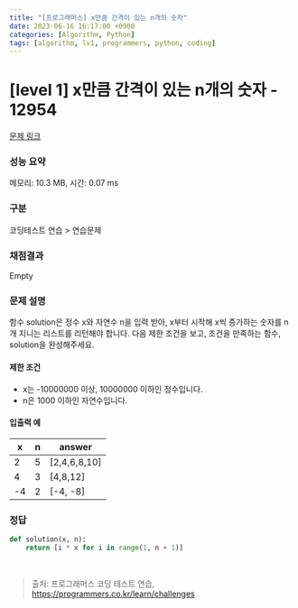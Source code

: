 ```yaml
---
title: "[프로그래머스] x만큼 간격이 있는 n개의 숫자"
date: 2023-06-16 16:17:00 +0900
categories: [Algorithm, Python]
tags: [algorithm, lv1, programmers, python, coding]
---
```


# [level 1] x만큼 간격이 있는 n개의 숫자 - 12954

[문제 링크](https://school.programmers.co.kr/learn/courses/30/lessons/12954)

### 성능 요약

메모리: 10.3 MB, 시간: 0.07 ms

### 구분

코딩테스트 연습 > 연습문제

### 채점결과

Empty

### 문제 설명

<p>함수 solution은 정수 x와 자연수 n을 입력 받아, x부터 시작해 x씩 증가하는 숫자를 n개 지니는 리스트를 리턴해야 합니다. 다음 제한 조건을 보고, 조건을 만족하는 함수, solution을 완성해주세요.</p>

<h4>제한 조건</h4>

<ul>
<li>x는 -10000000 이상, 10000000 이하인 정수입니다.</li>
<li>n은 1000 이하인 자연수입니다.</li>
</ul>

<h4>입출력 예</h4>

| x  | n | answer       |
|----|---|--------------|
| 2  | 5 | [2,4,6,8,10] |
| 4  | 3 | [4,8,12]     |
| -4 | 2 | [-4, -8]     |

### 정답

```python
def solution(x, n):
    return [i * x for i in range(1, n + 1)]
```

<br>

> 출처: 프로그래머스 코딩 테스트 연습, https://programmers.co.kr/learn/challenges
